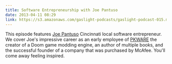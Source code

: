 ```yaml
---
title: Software Entrepreneurship with Joe Pantuso
date: 2013-04-11 08:29
link: https://s3.amazonaws.com/gaslight-podcasts/gaslight-podcast-015.mp3
---
```


This episode features <a href="http://pantuso.com/about-joe-pantuso/">Joe Pantuso</a>
Cincinnati local software entrepreneur.  We cover Joe's impressive career as
an early employee of <a href="http://en.wikipedia.org/wiki/PKWARE,_Inc">PKWARE</a> the
creator of a Doom game modding engine, an author of multiple books, and the successful
founder of a company that was purchased by McAfee. You'll come away feeling inspired.
